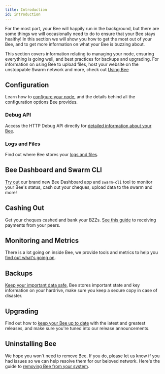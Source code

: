 ```yaml
---
title: Introduction
id: introduction
---
```


For the most part, your Bee will happily run in the background, but there are some things we will occasionally need to do to ensure that your Bee stays healthy! In this section we will show you how to get the most out of your Bee,
and to get more information on what your Bee is buzzing about.

This section covers information relating to managing your node, ensuring everything is going well, and best practices for backups and upgrading. For information on using Bee to upload files, host your website on the unstoppable Swarm network and more, check out [Using Bee](/docs/access-the-swarm/introduction)

## Configuration

Learn how to [configure your node](/docs/working-with-bee/configuration), and the details behind all the configuration options Bee provides.

### Debug API

Access the HTTP Debug API directly for [detailed information about your Bee](/docs/working-with-bee/debug-api).

### Logs and Files

Find out where Bee stores your [logs and files](/docs/working-with-bee/logs-and-files).

## Bee Dashboard and Swarm CLI

[Try out](/docs/working-with-bee/bee-tools) our brand new Bee Dashboard app and `swarm-cli` tool to monitor your Bee's status, cash out your cheques, upload data to the swarm and more!

## Cashing Out

Get your cheques cashed and bank your BZZs. [See this guide](/docs/working-with-bee/cashing-out) to receiving payments from your peers.

## Monitoring and Metrics

There is a lot going on inside Bee, we provide tools and metrics to help you [find out what's going on](/docs/working-with-bee/monitoring).

## Backups

[Keep your important data safe](/docs/working-with-bee/backups), Bee stores important state and key information on your hardrive, make sure you keep a secure copy in case of disaster.

## Upgrading

Find out how to [keep your Bee up to date](/docs/working-with-bee/upgrading-bee) with the latest and greatest releases, and make sure you're tuned into our release announcements.

## Uninstalling Bee

We hope you won't need to remove Bee. If you do, please let us know if you had issues so we can help resolve them for our beloved network. Here's the guide to [removing Bee from your system](/docs/working-with-bee/uninstalling-bee).
